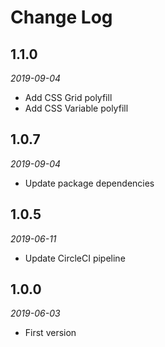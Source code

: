 # Change Log

## 1.1.0

_2019-09-04_

- Add CSS Grid polyfill
- Add CSS Variable polyfill

## 1.0.7

_2019-09-04_

- Update package dependencies

## 1.0.5

_2019-06-11_

- Update CircleCI pipeline

## 1.0.0

_2019-06-03_

- First version
